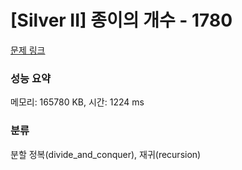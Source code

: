 # [Silver II] 종이의 개수 - 1780 

[문제 링크](https://www.acmicpc.net/problem/1780) 

### 성능 요약

메모리: 165780 KB, 시간: 1224 ms

### 분류

분할 정복(divide_and_conquer), 재귀(recursion)

